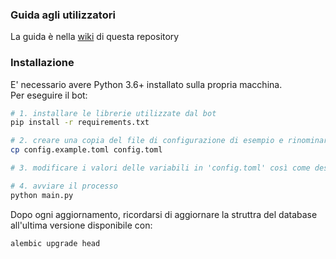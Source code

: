 ### Guida agli utilizzatori

La guida è nella [wiki](https://github.com/zeroone2numeral2/bbr-staff-bot/wiki) di questa repository

### Installazione

E' necessario avere Python 3.6+ installato sulla propria macchina.  
Per eseguire il bot:

```bash
# 1. installare le librerie utilizzate dal bot
pip install -r requirements.txt

# 2. creare una copia del file di configurazione di esempio e rinominarla in 'config.toml'
cp config.example.toml config.toml

# 3. modificare i valori delle variabili in 'config.toml' così come descritto nei commenti del file

# 4. avviare il processo
python main.py
```

Dopo ogni aggiornamento, ricordarsi di aggiornare la struttra del database all'ultima versione disponibile con:

```bash
alembic upgrade head
```
